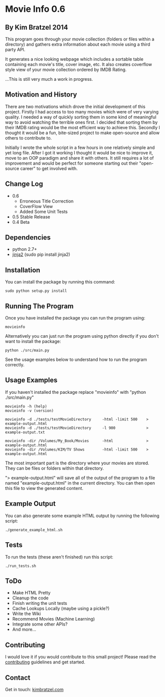 Movie Info 0.6
==============
By Kim Bratzel 2014
--------------

This program goes through your movie collection (folders or files within a directory) and gathers extra information about each movie using a third party API.

It generates a nice looking webpage which includes a sortable table containing each movie's title, cover image, etc. It also creates coverflow style view of your movie collection ordered by IMDB Rating.

...This is still very much a work in progress.


Motivation and History
--------------

There are two motivations which drove the initial development of this project. Firstly I had access to too many movies which were of very varying quality. I needed a way of quickly sorting them in some kind of meaningful way to avoid watching the terrible ones first. I decided that sorting them by their IMDB rating would be the most efficient way to achieve this. Secondly I thought it would be a fun, bite-sized project to make open-source and allow others to contribute to.

Initially I wrote the whole script in a few hours in one relatively simple and yet long file. After I got it working I thought it would be nice to improve it, move to an OOP paradigm and share it with others. It still requires a lot of improvement and would be perfect for someone starting out their "open-source career" to get involved with. 


Change Log
--------------
 - 0.6
    - Erroneous Title Correction
    - CoverFlow View
    - Added Some Unit Tests
 - 0.5 Stable Release
 - 0.4 Beta


Dependencies
--------------

 - python 2.7+
 - [jinja2](http://jinja.pocoo.org) (sudo pip install jinja2)



Installation
--------------

You can install the package by running this command:

    sudo python setup.py install


Running The Program
--------------

Once you have installed the package you can run the program using:

    movieinfo

Alternatively you can just run the program using python directly if you don't want to install the package:

    python ./src/main.py

See the usage examples below to understand how to run the program correctly.

Usage Examples
--------------

If you haven't installed the package replace "movieinfo" with "python ./src/main.py"

    movieinfo -h (help)
    movieinfo -v (version)

    movieinfo -d ./tests/testMovieDirectory     -html -limit 500    > example-output.html
    movieinfo -d ./tests/testMovieDirectory     -l 900              > example-output.txt

    movieinfo -dir /Volumes/My_Book/Movies      -html               > example-output.html
    movieinfo -dir /Volumes/KIM/TV Shows        -html -limit 500    > example-output.html


The most important part is the directory where your movies are stored.
They can be files or folders within that directory.

"> example-output.html" will save all of the output of the program to a file named "example-output.html" in the current directory. You can then open this file to view the generated content.


Example Output
--------------

You can also generate some example HTML output by running the following script:

    ./generate_example_html.sh

Tests
--------------

To run the tests (these aren't finished) run this script:

    ./run_tests.sh


ToDo
--------------

 - Make HTML Pretty
 - Cleanup the code
 - Finish writing the unit tests
 - Cache Lookups Locally (maybe using a pickle?)
 - Write the Wiki
 - Recommend Movies (Machine Learning)
 - Integrate some other APIs?
 - And more...


Contributing
--------------

I would love it if you would contribute to this small project!
Please read the [contributing](https://github.com/bratzelk/movie-info/blob/master/CONTRIBUTING.md) guidelines and get started.

Contact
--------------

Get in touch: [kimbratzel.com](http://www.kimbratzel.com)
